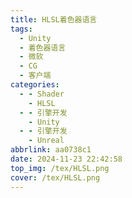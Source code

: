 ```yaml
---
title: HLSL着色器语言
tags:
  - Unity
  - 着色器语言
  - 微软
  - CG
  - 客户端
categories:
  - - Shader
    - HLSL 
  - - 引擎开发
    - Unity
  - - 引擎开发
    - Unreal
abbrlink: aa0738c1
date: 2024-11-23 22:42:58
top_img: /tex/HLSL.png
cover: /tex/HLSL.png
---
```

